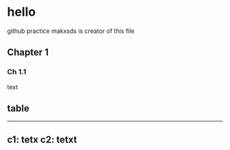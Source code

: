 # hello
github practice
makxsds is creator of this file
## Chapter 1
### Ch 1.1
text

## table
---
c1: tetx
c2: tetxt
---
